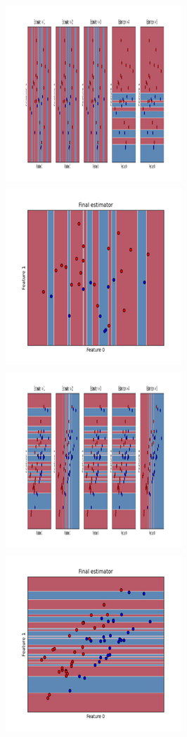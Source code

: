 <p align="center">
  <img width="400" height="400" src="plots/Q7_Fig1.png">
</p>

<p align="center">
  <img width="400" height="400" src="plots/Q7_Fig2.png">
</p>

<p align="center">
  <img width="400" height="400"  src="plots/rfc_Fig1.png">
</p>

<p align="center">
  <img width="400" height="400"  src="plots/rfc_Fig2.png">
</p>


